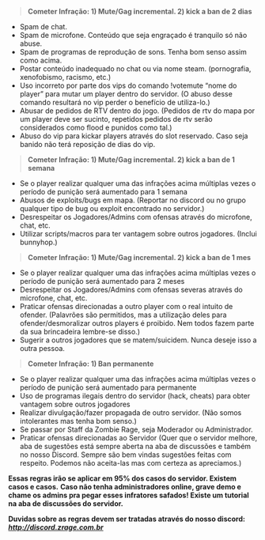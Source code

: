 > **Cometer Infração: 1) Mute/Gag incremental. 2) kick a ban de 2 dias**
- Spam de chat.
- Spam de microfone. Conteúdo que seja engraçado é tranquilo só não abuse.
- Spam de programas de reprodução de sons. Tenha bom senso assim como acima.
- Postar conteúdo inadequado no chat ou via nome steam. (pornografia, xenofobismo, racismo, etc.)
- Uso incorreto por parte dos vips do comando !votemute “nome do player” para mutar um player dentro do servidor. (O abuso desse comando resultará no vip perder o benefício de utiliza-lo.)
- Abusar de pedidos de RTV dentro do jogo. (Pedidos de rtv do mapa por um player deve ser sucinto, repetidos pedidos de rtv serão considerados como flood e punidos como tal.)
- Abuso do vip para kickar players através do slot reservado. Caso seja banido não terá reposição de dias do vip.



> **Cometer Infração: 1) Mute/Gag incremental. 2) kick a ban de 1 semana**
- Se o player realizar qualquer uma das infrações acima múltiplas vezes o período de punição será aumentado para 1 semana
- Abusos de exploits/bugs em mapa. (Reportar no discord ou no grupo qualquer tipo de bug ou exploit encontrado no servidor.)
- Desrespeitar os Jogadores/Admins com ofensas através do microfone, chat, etc.
- Utilizar scripts/macros para ter vantagem sobre outros jogadores. (Inclui bunnyhop.)



> **Cometer Infração: 1) Mute/Gag incremental. 2) kick a ban de 1 mes**
- Se o player realizar qualquer uma das infrações acima múltiplas vezes o período de punição será aumentado para 2 meses
- Desrespeitar os Jogadores/Admins com ofensas severas através do microfone, chat, etc.
- Praticar ofensas direcionadas a outro player com o real intuito de ofender. (Palavrões são permitidos, mas a utilização deles para ofender/desmoralizar outros players é proibido. Nem todos fazem parte da sua brincadeira lembre-se disso.)
- Sugerir a outros jogadores que se matem/suicidem. Nunca deseje isso a outra pessoa.



> **Cometer Infração: 1) Ban permanente**
- Se o player realizar qualquer uma das infrações acima múltiplas vezes o período de punição será aumentado para permanente
- Uso de programas ilegais dentro do servidor (hack, cheats) para obter vantagem sobre outros jogadores
- Realizar divulgação/fazer propagada de outro servidor. (Não somos intolerantes mas tenha bom senso.)
- Se passar por Staff da Zombie Rage, seja Moderador ou Administrador.
- Praticar ofensas direcionadas ao Servidor (Quer que o servidor melhore, aba de sugestões está sempre aberta na aba de discussões e também no nosso Discord. Sempre são bem vindas sugestões feitas com respeito. Podemos não aceita-las mas com certeza as apreciamos.)



**Essas regras irão se aplicar em 95% dos casos do servidor. Existem casos e casos.**
**Caso não tenha administradores online, grave demo e chame os admins pra pegar esses infratores safados! Existe um tutorial na aba de discussões do servidor.**

**Duvidas sobre as regras devem ser tratadas através do nosso discord: _http://discord.zrage.com.br_**